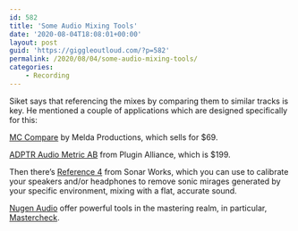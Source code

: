 ```yaml
---
id: 582
title: 'Some Audio Mixing Tools'
date: '2020-08-04T18:08:01+00:00'
layout: post
guid: 'https://giggleoutloud.com/?p=582'
permalink: /2020/08/04/some-audio-mixing-tools/
categories:
    - Recording
---
```


Siket says that referencing the mixes by comparing them to similar tracks is key. He mentioned a couple of applications which are designed specifically for this:

[MC Compare](https://www.meldaproduction.com/MCompare) by Melda Productions, which sells for $69.

[ADPTR Audio Metric AB](https://www.plugin-alliance.com/en/products/adptr_metricab.html) from Plugin Alliance, which is $199.

Then there’s [Reference 4](https://www.sonarworks.com/reference) from Sonar Works, which you can use to calibrate your speakers and/or headphones to remove sonic mirages generated by your specific environment, mixing with a flat, accurate sound.

[Nugen Audio](https://nugenaudio.com/) offer powerful tools in the mastering realm, in particular, [Mastercheck](https://nugenaudio.com/mastercheck/).
